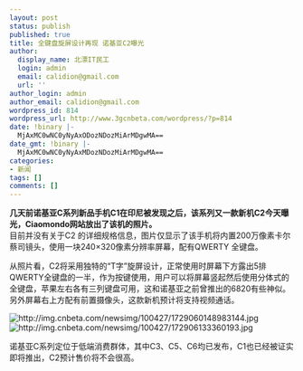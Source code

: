 ```yaml
---
layout: post
status: publish
published: true
title: 全键盘旋屏设计再现 诺基亚C2曝光
author:
  display_name: 北漂IT民工
  login: admin
  email: calidion@gmail.com
  url: ''
author_login: admin
author_email: calidion@gmail.com
wordpress_id: 814
wordpress_url: http://www.3gcnbeta.com/wordpress/?p=814
date: !binary |-
  MjAxMC0wNC0yNyAxODozNDozMiArMDgwMA==
date_gmt: !binary |-
  MjAxMC0wNC0yNyAxMDozNDozMiArMDgwMA==
categories:
- 新闻
tags: []
comments: []
---
```

<p><strong>几天前诺基亚C系列新品手机C1在印尼被发现之后，该系列又一款新机C2今天曝光，Ciaomondo网站放出了该机的照片。</strong><br />
目前并没有关于C2 的详细规格信息，图片仅显示了该手机将内置200万像素卡尔蔡司镜头，使用一块240&times;320像素分辨率屏幕，配有QWERTY 全键盘。</p>
<p>从照片看，C2将采用独特的&ldquo;T字&rdquo;旋屏设计，正常使用时屏幕下方露出5排QWERTY全键盘的一半，作为按键使用，用户可以将屏幕竖起然后使用分体式的全键盘，苹果左右各有三列键盘可用，这和诺基亚之前曾推出的6820有些神似。另外屏幕右上方配有前置摄像头，这款新机预计将支持视频通话。</p>
<p><img src="http://img.cnbeta.com/newsimg/100427/1729060148983144.jpg" alt="http://img.cnbeta.com/newsimg/100427/1729060148983144.jpg" /><img src="http://img.cnbeta.com/newsimg/100427/172906133360193.jpg" alt="http://img.cnbeta.com/newsimg/100427/172906133360193.jpg" /></p>
<p>诺基亚C系列定位于低端消费群体，其中C3、C5、C6均已发布，C1也已经被证实即将推出，C2预计售价将不会很高。</p>

